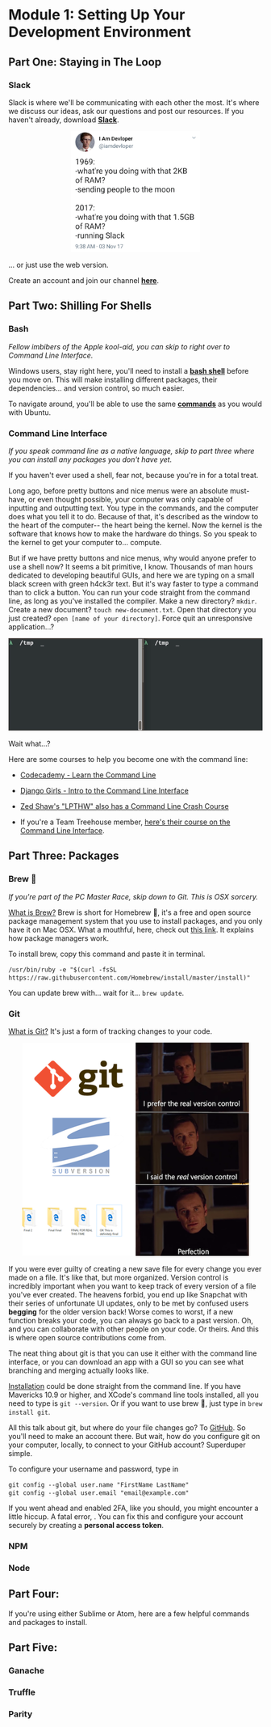 # Module 1: Setting Up Your Development Environment

## Part One: Staying in The Loop
### Slack

Slack is where we'll be communicating with each other the most. It's where we discuss our ideas, ask our questions and post our resources. If you haven't already, download **[Slack](https://slack.com/downloads/)**.

<p align="center">
  <img src="../images/slack-tweet.png" width="256" title="@iamdevloper">
</p>

... or just use the web version.

Create an account and join our channel **[here](https://stow-protocol-devs.slack.com
)**.

## Part Two: Shilling For Shells
### Bash
*Fellow imbibers of the Apple kool-aid, you can skip to right over to Command Line Interface.*

Windows users, stay right here, you'll need to install a **[bash shell](https://www.windowscentral.com/how-install-bash-shell-command-line-windows-10)** before you move on. This will make installing different packages, their dependencies... and version control, so much easier.

To navigate around, you'll be able to use the same **[commands](https://help.ubuntu.com/community/UsingTheTerminal#Commands)** as you would with Ubuntu.

### Command Line Interface
*If you speak command line as a native language, skip to part three where you can install any packages you don't have yet.*

If you haven't ever used a shell, fear not, because you're in for a total treat.

Long ago, before pretty buttons and nice menus were an absolute must-have, or even thought possible, your computer was only capable of inputting and outputting text. You type in the commands, and the computer does what you tell it to do. Because of that, it's described as the window to the heart of the computer-- the heart being the kernel. Now the kernel is the software that knows how to make the hardware do things. So you speak to the kernel to get your computer to... compute.

But if we have pretty buttons and nice menus, why would anyone prefer to use a shell now? It seems a bit primitive, I know. Thousands of man hours dedicated to developing beautiful GUIs, and here we are typing on a small black screen with green h4ck3r text. But it's way faster to type a command than to click a button. You can run your code straight from the command line, as long as you've installed the compiler. Make a new directory? `mkdir`. Create a new document? `touch new-document.txt`. Open that directory you just created? `open [name of your directory]`. Force quit an unresponsive application...?

<p align="center">
  <a href="https://medium.com/@eightlimbed/creating-and-killing-processes-in-linux-7d4470f1f7a6"><img src="../images/-kill.gif"></a>
</p>

Wait what...?

Here are some courses to help you become one with the command line:
- [Codecademy - Learn the Command Line](https://www.codecademy.com/learn/learn-the-command-line)
- [Django Girls - Intro to the Command Line Interface](https://tutorial.djangogirls.org/en/intro_to_command_line/)
- [Zed Shaw's "LPTHW" also has a Command Line Crash Course](https://learnpythonthehardway.org/book/appendixa.html)

- If you're a Team Treehouse member, [here's their course on the Command Line Interface](https://teamtreehouse.com/library/console-foundations).

## Part Three: Packages

### Brew 🍺
*If you're part of the PC Master Race, skip down to Git. This is OSX sorcery.*

[What is Brew?](https://brew.sh/) Brew is short for Homebrew 🍺, it's a free and open source package management system that you use to install packages, and you only have it on Mac OSX. What a mouthful, here, check out [this link](https://computers.tutsplus.com/tutorials/homebrew-demystified-os-xs-ultimate-package-manager--mac-44884). It explains how package managers work.

To install brew, copy this command and paste it in terminal.
```unix
/usr/bin/ruby -e "$(curl -fsSL https://raw.githubusercontent.com/Homebrew/install/master/install)"
```

You can update brew with... wait for it... `brew update`.

### Git
[What is Git?](https://git-scm.com/downloads) It's just a form of tracking changes to your code.

<p align="center">
  <img src="../images/version-control.png" width="450" title="from r/programmerhumor">
</p>

If you were ever guilty of creating a new save file for every change you ever made on a file. It's like that, but more organized. Version control is incredibly important when you want to keep track of every version of a file you've ever created. The heavens forbid, you end up like Snapchat with their series of unfortunate UI updates, only to be met by confused users **begging** for the older version back! Worse comes to worst, if a new function breaks your code, you can always go back to a past version. Oh, and you can collaborate with other people on your code. Or theirs. And this is where open source contributions come from.

The neat thing about git is that you can use it either with the command line interface, or you can download an app with a GUI so you can see what branching and merging actually looks like.

[Installation](https://git-scm.com/book/en/v2/Getting-Started-Installing-Git) could be done straight from the command line. If you have Mavericks 10.9 or higher, and XCode's command line tools installed, all you need to type is `git --version`. Or if you want to use brew 🍺, just type in `brew install git`.

All this talk about git, but where do your file changes go? To [GitHub](github.com). So you'll need to make an account there. But wait, how do you configure git on your computer, locally, to connect to your GitHub account? Superduper simple.

To configure your username and password, type in
```unix
git config --global user.name "FirstName LastName"
git config --global user.email "email@example.com"
```

If you went ahead and enabled 2FA, like you should, you might encounter a little hiccup. A fatal error, <!-- what was this error? --> . You can fix this and configure your account securely by creating a **personal access token**.




### NPM

### Node

## Part Four:
If you're using either Sublime or Atom, here are a few helpful commands and packages to install.

## Part Five:
### Ganache

### Truffle

### Parity
